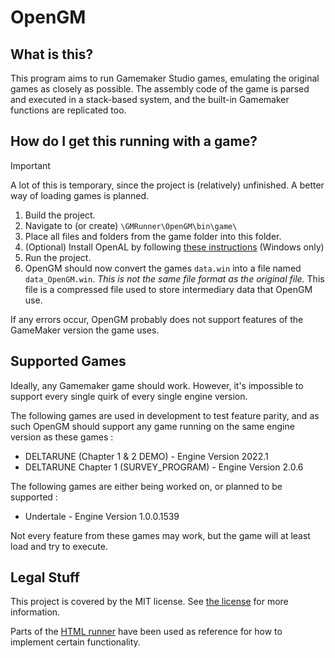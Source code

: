 # OpenGM

## What is this?
This program aims to run Gamemaker Studio games, emulating the original games as closely as possible. The assembly code of the game is parsed and executed in a stack-based system, and the built-in Gamemaker functions are replicated too.

## How do I get this running with a game?
> [!IMPORTANT]  
> A lot of this is temporary, since the project is (relatively) unfinished. A better way of loading games is planned.
1. Build the project.
2. Navigate to (or create) `\GMRunner\OpenGM\bin\game\`
3. Place all files and folders from the game folder into this folder.
4. (Optional) Install OpenAL by following [these instructions](https://github.com/misternebula/OpenGM/blob/main/AudioManager.cs#L15-L18) (Windows only)
5. Run the project.
6. OpenGM should now convert the games `data.win` into a file named `data_OpenGM.win`. *This is not the same file format as the original file.* This file is a compressed file used to store intermediary data that OpenGM use.

If any errors occur, OpenGM probably does not support features of the GameMaker version the game uses.

## Supported Games
Ideally, any Gamemaker game should work. However, it's impossible to support every single quirk of every single engine version.

The following games are used in development to test feature parity, and as such OpenGM should support any game running on the same engine version as these games :
- DELTARUNE (Chapter 1 & 2 DEMO) - Engine Version 2022.1
- DELTARUNE Chapter 1 (SURVEY_PROGRAM) - Engine Version 2.0.6

The following games are either being worked on, or planned to be supported :
- Undertale - Engine Version 1.0.0.1539

Not every feature from these games may work, but the game will at least load and try to execute.

## Legal Stuff
This project is covered by the MIT license. See [the license](LICENSE) for more information.

Parts of the [HTML runner](https://github.com/YoYoGames/GameMaker-HTML5) have been used as reference for how to implement certain functionality.
